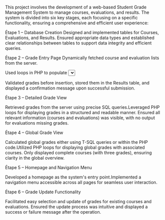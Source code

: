 This project involves the development of a web-based Student Grade Management System to manage courses, evaluations, and results. The system is divided into six key stages, each focusing on a specific functionality, ensuring a comprehensive and efficient user experience:

Étape 1 – Database Creation
Designed and implemented tables for Courses, Evaluations, and Results.
Ensured appropriate data types and established clear relationships between tables to support data integrity and efficient queries.

Étape 2 – Grade Entry Page
Dynamically fetched course and evaluation lists from the server.

Used loops in PHP to populate <select> elements for efficient form management.

Validated grades before insertion, stored them in the Results table, and displayed a confirmation message upon successful submission.


Étape 3 – Detailed Grade View

Retrieved grades from the server using precise SQL queries.Leveraged PHP loops for displaying grades in a structured and readable manner.
Ensured all relevant information (courses and evaluations) was visible, with no output for evaluations missing grades.


Étape 4 – Global Grade View

Calculated global grades either using T-SQL queries or within the PHP code.Utilized PHP loops for displaying global grades with associated courses.
Only displayed complete courses (with three grades), ensuring clarity in the global overview.



Étape 5 – Homepage and Navigation Menu

Developed a homepage as the system's entry point.Implemented a navigation menu accessible across all pages for seamless user interaction.

Étape 6 – Grade Update Functionality

Facilitated easy selection and update of grades for existing courses and evaluations.
Ensured the update process was intuitive and displayed a success or failure message after the operation.

